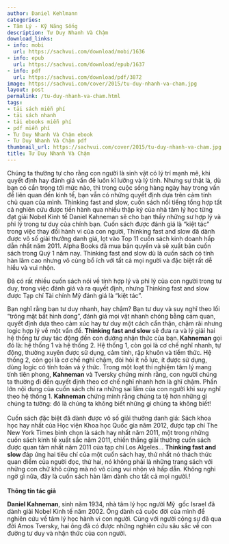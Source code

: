 ```yaml
---
author: Daniel Kehlmann
categories:
- Tâm Lý - Kỹ Năng Sống
description: Tư Duy Nhanh Và Chậm
download_links:
- info: mobi
  url: https://sachvui.com/download/mobi/1636
- info: epub
  url: https://sachvui.com/download/epub/1637
- info: pdf
  url: https://sachvui.com/download/pdf/3872
image: https://sachvui.com/cover/2015/tu-duy-nhanh-va-cham.jpg
layout: post
permalink: /tu-duy-nhanh-va-cham.html
tags:
- tải sách miễn phí
- tải sách nhanh
- tải ebooks miễn phí
- pdf miễn phí
- Tư Duy Nhanh Và Chậm ebook
- Tư Duy Nhanh Và Chậm pdf
thumbnail_url: https://sachvui.com/cover/2015/tu-duy-nhanh-va-cham.jpg
title: Tư Duy Nhanh Và Chậm
---
```


 <div class="item-desc text-justify"> <p>Chúng ta thường tự cho rằng con người là sinh vật có lý trí mạnh mẽ, khi quyết định hay đánh giá vấn đề luôn kĩ lưỡng và lý tính. Nhưng sự thật là, dù bạn có cẩn trọng tới mức nào, thì trong cuộc sống hàng ngày hay trong vấn đề liên quan đến kinh tế, bạn vẫn có những quyết định dựa trên cảm tính chủ quan của mình. Thinking fast and slow, cuốn sách nổi tiếng tổng hợp tất cả nghiên cứu được tiến hành qua nhiều thập kỷ của nhà tâm lý học từng đạt giải Nobel Kinh tế Daniel Kahneman sẽ cho bạn thấy những sư hợp lý và phi lý trong tư duy của chính bạn. Cuốn sách được đánh giá là “kiệt tác” trong việc thay đổi hành vi của con người, Thinking fast and slow đã dành được vô số giải thưởng danh giá, lọt vào Top 11 cuốn sách kinh doanh hấp dẫn nhất năm 2011. Alpha Books đã mua bản quyền và sẽ xuất bản cuốn sách trong Quý 1 năm nay. Thinking fast and slow dù là cuốn sách có tính hàn lâm cao nhưng vô cùng bổ ích với tất cả mọi người và đặc biệt rất dễ hiểu và vui nhộn.</p><p>Đã có rất nhiều cuốn sách nói về tính hợp lý và phi lý của con người trong tư duy, trong việc đánh giá và ra quyết định, nhưng Thinking fast and slow được Tạp chí Tài chính Mỹ đánh giá là “kiệt tác”.</p><p>Bạn nghĩ rằng bạn tư duy nhanh, hay chậm? Bạn tư duy và suy nghĩ theo lối “trông mặt bắt hình dong”, đánh giá mọi vật nhanh chóng bằng cảm quan, quyết định dựa theo cảm xúc hay tư duy một cách cẩn thận, chậm rãi nhưng logic hợp lý về một vấn đề. <strong>Thinking fast and slow</strong> sẽ đưa ra và lý giải hai hệ thống tư duy tác động đến con đường nhận thức của bạn.<strong> Kahneman</strong> gọi đó là: hệ thống 1 và hệ thống 2. Hệ thống 1, còn gọi là cơ chế nghĩ nhanh, tự động, thường xuyên được sử dụng, cảm tính, rập khuôn và tiềm thức. Hệ thống 2, còn gọi là cơ chế nghĩ chậm, đòi hỏi ít nỗ lực, ít được sử dụng, dùng logic có tính toán và ý thức. Trong một loạt thí nghiệm tâm lý mang tính tiên phong, <strong>Kahneman</strong> và Tversky chứng minh rằng, con người chúng ta thường đi đến quyết định theo cơ chế nghĩ nhanh hơn là ghĩ chậm. Phần lớn nội dung của cuốn sách chỉ ra những sai lầm của con người khi suy nghĩ theo hệ thống 1. <strong>Kahneman</strong> chứng minh rằng chúng ta tệ hơn những gì chúng ta tưởng: đó là chúng ta không biết những gì chúng ta không biết!<br><br>Cuốn sách đặc biệt đã dành được vô số giải thưởng danh giá: Sách khoa học hay nhất của Học viện Khoa học Quốc gia năm 2012, được tạp chí The New York Times bình chọn là sách hay nhất năm 2011, một trong những cuốn sách kinh tế xuất sắc năm 2011, chiến thắng giải thưởng cuốn sách được quan tâm nhất năm 2011 của tạp chí Los Algeles… <strong>Thinking fast and slow </strong>đáp ứng hai tiêu chí của một cuốn sách hay, thứ nhất nó thách thức quan điểm của người đọc, thứ hai, nó không phải là những trang sách với những con chữ khô cứng mà nó vô cùng vui nhộn và hấp dẫn. Không nghi ngờ gì nữa, đây là cuốn sách hàn lâm dành cho tất cả mọi người.!<br><br><strong>Thông tin tác giả</strong></p><p><strong>Daniel Kahneman</strong>, sinh năm 1934, nhà tâm lý học người Mỹ  gốc Israel đã dành giải Nobel Kinh tế năm 2002. Ông dành cả cuộc đời của mình để nghiên cứu về tâm lý học hành vi con người. Cùng với người cộng sự đã qua đời Amos Tversky, hai ông đã có được những nghiên cứu sâu sắc về con đường tư duy và nhận thức của con người.</p> </div>